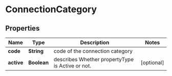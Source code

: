 # ConnectionCategory

## Properties
Name | Type | Description | Notes
------------ | ------------- | ------------- | -------------
**code** | **String** | code of the connection category | 
**active** | **Boolean** | describes Whether propertyType is Active or not. |  [optional]
